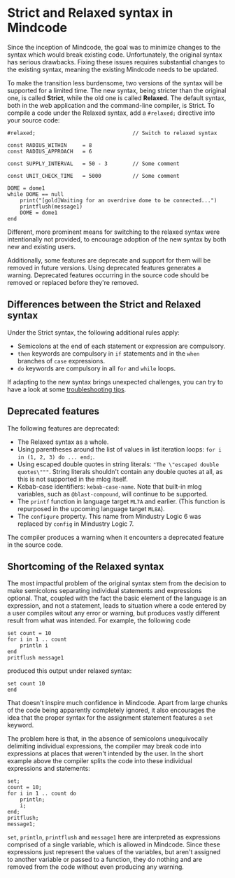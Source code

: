 # Strict and Relaxed syntax in Mindcode

Since the inception of Mindcode, the goal was to minimize changes to the syntax which would break existing code. Unfortunately, the original syntax has serious drawbacks. Fixing these issues requires substantial changes to the existing syntax, meaning the existing Mindcode needs to be updated.

To make the transition less burdensome, two versions of the syntax will be supported for a limited time. The new syntax, being stricter than the original one, is called **Strict**, while the old one is called **Relaxed**. The default syntax, both in the web application and the command-line compiler, is Strict. To compile a code under the Relaxed syntax, add a `#relaxed;` directive into your source code:

```
#relaxed;                               // Switch to relaxed syntax

const RADIUS_WITHIN     = 8
const RADIUS_APPROACH   = 6

const SUPPLY_INTERVAL   = 50 - 3        // Some comment

const UNIT_CHECK_TIME   = 5000          // Some comment

DOME = dome1
while DOME == null
    print("[gold]Waiting for an overdrive dome to be connected...")
    printflush(message1)
    DOME = dome1
end
```

Different, more prominent means for switching to the relaxed syntax were intentionally not provided, to encourage adoption of the new syntax by both new and existing users.

Additionally, some features are deprecate and support for them will be removed in future versions. Using deprecated features generates a warning. Deprecated features occurring in the source code should be removed or replaced before they're removed.  

## Differences between the Strict and Relaxed syntax

Under the Strict syntax, the following additional rules apply:

- Semicolons at the end of each statement or expression are compulsory.
- `then` keywords are compulsory in `if` statements and in the `when` branches of `case` expressions.
- `do` keywords are compulsory in all `for` and `while` loops.

If adapting to the new syntax brings unexpected challenges, you can try to have a look at some [troubleshooting tips](TROUBLESHOOTING.markdown).

## Deprecated features

The following features are deprecated:

- The Relaxed syntax as a whole.
- Using parentheses around the list of values in list iteration loops: `for i in (1, 2, 3) do ... end;`.
- Using escaped double quotes in string literals: `"The \"escaped double quotes\"""`. String literals shouldn't contain any double quotes at all, as this is not supported in the mlog itself.
- Kebab-case identifiers: `kebab-case-name`. Note that built-in mlog variables, such as `@blast-compound`, will continue to be supported.
- The `printf` function in language target `ML7A` and earlier. (This function is repurposed in the upcoming language target `ML8A`).
- The `configure` property. This name from Mindustry Logic 6 was replaced by `config` in Mindustry Logic 7.

The compiler produces a warning when it encounters a deprecated feature in the source code.

## Shortcoming of the Relaxed syntax

The most impactful problem of the original syntax stem from the decision to make semicolons separating individual statements and expressions optional. That, coupled with the fact the basic element of the language is an expression, and not a statement, leads to situation where a code entered by a user compiles witout any error or warning, but produces vastly different result from what was intended. For example, the following code

```
set count = 10
for i in 1 .. count
    println i    
end
pritflush message1
```

produced this output under relaxed syntax:

```
set count 10
end
```

That doesn't inspire much confidence in Mindcode. Apart from large chunks of the code being apparently completely ignored, it also encourages the idea that the proper syntax for the assignment statement features a `set` keyword.

The problem here is that, in the absence of semicolons unequivocally delimiting individual expressions, the compiler may break code into expressions at places that weren't intended by the user. In the short example above the compiler splits the code into these individual expressions and statements:

```
set;
count = 10;
for i in 1 .. count do
    println;
    i;
end;
pritflush;
message1;
```

`set`, `println`, `printflush` and `message1` here are interpreted as expressions comprised of a single variable, which is allowed in Mindcode. Since these expressions just represent the values of the variables, but aren't assigned to another variable or passed to a function, they do nothing and are removed from the code without even producing any warning.
